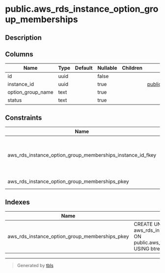 # public.aws_rds_instance_option_group_memberships

## Description

## Columns

| Name | Type | Default | Nullable | Children | Parents | Comment |
| ---- | ---- | ------- | -------- | -------- | ------- | ------- |
| id | uuid |  | false |  |  |  |
| instance_id | uuid |  | true |  | [public.aws_rds_instances](public.aws_rds_instances.md) |  |
| option_group_name | text |  | true |  |  |  |
| status | text |  | true |  |  |  |

## Constraints

| Name | Type | Definition |
| ---- | ---- | ---------- |
| aws_rds_instance_option_group_memberships_instance_id_fkey | FOREIGN KEY | FOREIGN KEY (instance_id) REFERENCES aws_rds_instances(id) ON DELETE CASCADE |
| aws_rds_instance_option_group_memberships_pkey | PRIMARY KEY | PRIMARY KEY (id) |

## Indexes

| Name | Definition |
| ---- | ---------- |
| aws_rds_instance_option_group_memberships_pkey | CREATE UNIQUE INDEX aws_rds_instance_option_group_memberships_pkey ON public.aws_rds_instance_option_group_memberships USING btree (id) |

---

> Generated by [tbls](https://github.com/k1LoW/tbls)
